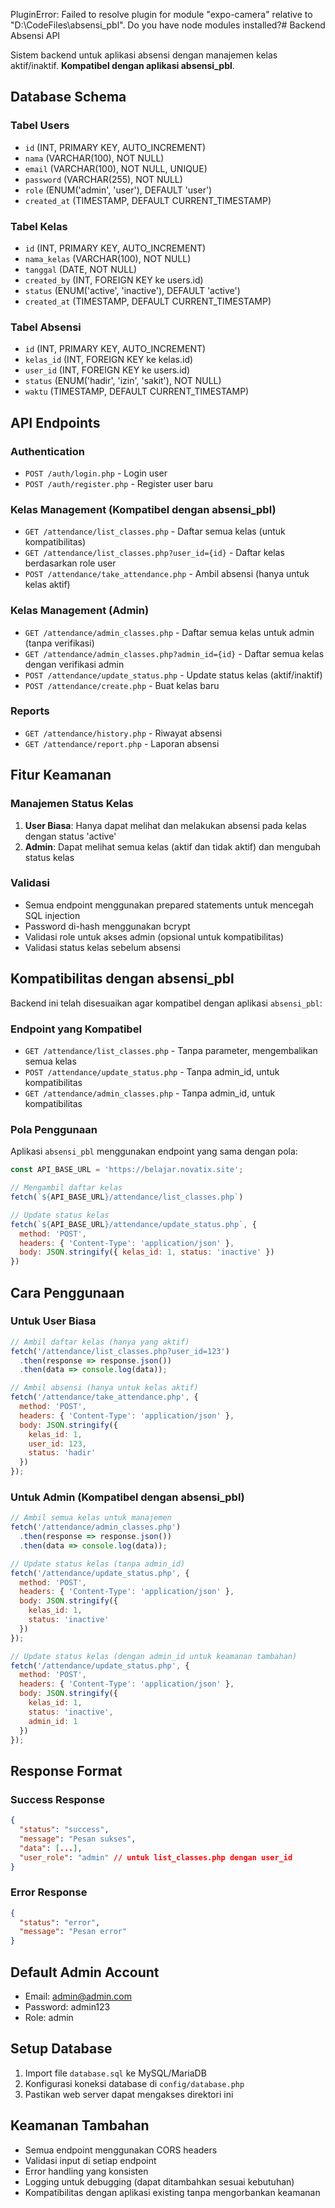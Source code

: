 PluginError: Failed to resolve plugin for module "expo-camera" relative to "D:\CodeFiles\absensi_pbl". Do you have node modules installed?# Backend Absensi API

Sistem backend untuk aplikasi absensi dengan manajemen kelas aktif/inaktif. **Kompatibel dengan aplikasi absensi_pbl**.

## Database Schema

### Tabel Users
- `id` (INT, PRIMARY KEY, AUTO_INCREMENT)
- `nama` (VARCHAR(100), NOT NULL)
- `email` (VARCHAR(100), NOT NULL, UNIQUE)
- `password` (VARCHAR(255), NOT NULL)
- `role` (ENUM('admin', 'user'), DEFAULT 'user')
- `created_at` (TIMESTAMP, DEFAULT CURRENT_TIMESTAMP)

### Tabel Kelas
- `id` (INT, PRIMARY KEY, AUTO_INCREMENT)
- `nama_kelas` (VARCHAR(100), NOT NULL)
- `tanggal` (DATE, NOT NULL)
- `created_by` (INT, FOREIGN KEY ke users.id)
- `status` (ENUM('active', 'inactive'), DEFAULT 'active')
- `created_at` (TIMESTAMP, DEFAULT CURRENT_TIMESTAMP)

### Tabel Absensi
- `id` (INT, PRIMARY KEY, AUTO_INCREMENT)
- `kelas_id` (INT, FOREIGN KEY ke kelas.id)
- `user_id` (INT, FOREIGN KEY ke users.id)
- `status` (ENUM('hadir', 'izin', 'sakit'), NOT NULL)
- `waktu` (TIMESTAMP, DEFAULT CURRENT_TIMESTAMP)

## API Endpoints

### Authentication
- `POST /auth/login.php` - Login user
- `POST /auth/register.php` - Register user baru

### Kelas Management (Kompatibel dengan absensi_pbl)
- `GET /attendance/list_classes.php` - Daftar semua kelas (untuk kompatibilitas)
- `GET /attendance/list_classes.php?user_id={id}` - Daftar kelas berdasarkan role user
- `POST /attendance/take_attendance.php` - Ambil absensi (hanya untuk kelas aktif)

### Kelas Management (Admin)
- `GET /attendance/admin_classes.php` - Daftar semua kelas untuk admin (tanpa verifikasi)
- `GET /attendance/admin_classes.php?admin_id={id}` - Daftar semua kelas dengan verifikasi admin
- `POST /attendance/update_status.php` - Update status kelas (aktif/inaktif)
- `POST /attendance/create.php` - Buat kelas baru

### Reports
- `GET /attendance/history.php` - Riwayat absensi
- `GET /attendance/report.php` - Laporan absensi

## Fitur Keamanan

### Manajemen Status Kelas
1. **User Biasa**: Hanya dapat melihat dan melakukan absensi pada kelas dengan status 'active'
2. **Admin**: Dapat melihat semua kelas (aktif dan tidak aktif) dan mengubah status kelas

### Validasi
- Semua endpoint menggunakan prepared statements untuk mencegah SQL injection
- Password di-hash menggunakan bcrypt
- Validasi role untuk akses admin (opsional untuk kompatibilitas)
- Validasi status kelas sebelum absensi

## Kompatibilitas dengan absensi_pbl

Backend ini telah disesuaikan agar kompatibel dengan aplikasi `absensi_pbl`:

### Endpoint yang Kompatibel
- `GET /attendance/list_classes.php` - Tanpa parameter, mengembalikan semua kelas
- `POST /attendance/update_status.php` - Tanpa admin_id, untuk kompatibilitas
- `GET /attendance/admin_classes.php` - Tanpa admin_id, untuk kompatibilitas

### Pola Penggunaan
Aplikasi `absensi_pbl` menggunakan endpoint yang sama dengan pola:
```javascript
const API_BASE_URL = 'https://belajar.novatix.site';

// Mengambil daftar kelas
fetch(`${API_BASE_URL}/attendance/list_classes.php`)

// Update status kelas
fetch(`${API_BASE_URL}/attendance/update_status.php`, {
  method: 'POST',
  headers: { 'Content-Type': 'application/json' },
  body: JSON.stringify({ kelas_id: 1, status: 'inactive' })
})
```

## Cara Penggunaan

### Untuk User Biasa
```javascript
// Ambil daftar kelas (hanya yang aktif)
fetch('/attendance/list_classes.php?user_id=123')
  .then(response => response.json())
  .then(data => console.log(data));

// Ambil absensi (hanya untuk kelas aktif)
fetch('/attendance/take_attendance.php', {
  method: 'POST',
  headers: { 'Content-Type': 'application/json' },
  body: JSON.stringify({
    kelas_id: 1,
    user_id: 123,
    status: 'hadir'
  })
});
```

### Untuk Admin (Kompatibel dengan absensi_pbl)
```javascript
// Ambil semua kelas untuk manajemen
fetch('/attendance/admin_classes.php')
  .then(response => response.json())
  .then(data => console.log(data));

// Update status kelas (tanpa admin_id)
fetch('/attendance/update_status.php', {
  method: 'POST',
  headers: { 'Content-Type': 'application/json' },
  body: JSON.stringify({
    kelas_id: 1,
    status: 'inactive'
  })
});

// Update status kelas (dengan admin_id untuk keamanan tambahan)
fetch('/attendance/update_status.php', {
  method: 'POST',
  headers: { 'Content-Type': 'application/json' },
  body: JSON.stringify({
    kelas_id: 1,
    status: 'inactive',
    admin_id: 1
  })
});
```

## Response Format

### Success Response
```json
{
  "status": "success",
  "message": "Pesan sukses",
  "data": [...],
  "user_role": "admin" // untuk list_classes.php dengan user_id
}
```

### Error Response
```json
{
  "status": "error",
  "message": "Pesan error"
}
```

## Default Admin Account
- Email: admin@admin.com
- Password: admin123
- Role: admin

## Setup Database
1. Import file `database.sql` ke MySQL/MariaDB
2. Konfigurasi koneksi database di `config/database.php`
3. Pastikan web server dapat mengakses direktori ini

## Keamanan Tambahan
- Semua endpoint menggunakan CORS headers
- Validasi input di setiap endpoint
- Error handling yang konsisten
- Logging untuk debugging (dapat ditambahkan sesuai kebutuhan)
- Kompatibilitas dengan aplikasi existing tanpa mengorbankan keamanan 